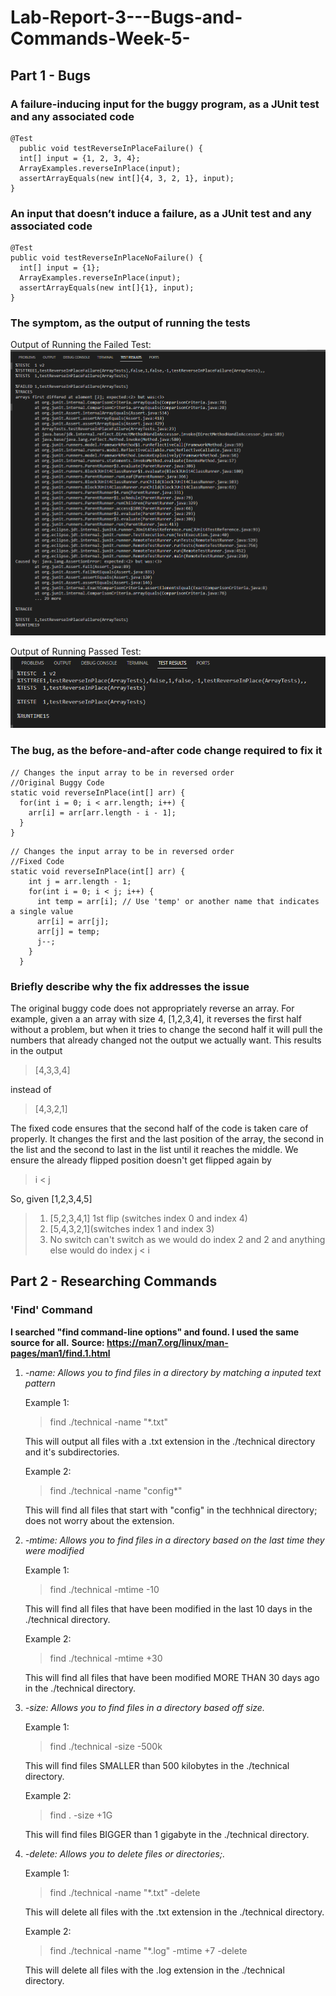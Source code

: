 # Lab-Report-3---Bugs-and-Commands-Week-5-
## Part 1 - Bugs

### A failure-inducing input for the buggy program, as a JUnit test and any associated code
```
@Test
  public void testReverseInPlaceFailure() {
  int[] input = {1, 2, 3, 4};
  ArrayExamples.reverseInPlace(input);
  assertArrayEquals(new int[]{4, 3, 2, 1}, input);
}
```

### An input that doesn’t induce a failure, as a JUnit test and any associated code

```
@Test
public void testReverseInPlaceNoFailure() {
  int[] input = {1};
  ArrayExamples.reverseInPlace(input);
  assertArrayEquals(new int[]{1}, input);
}
```

### The symptom, as the output of running the tests
Output of Running the Failed Test:
![Image](TestFailLab3.png)

Output of Running Passed Test:
![Image](TestPassLab3.png)

### The bug, as the before-and-after code change required to fix it

```
// Changes the input array to be in reversed order
//Original Buggy Code
static void reverseInPlace(int[] arr) {
  for(int i = 0; i < arr.length; i++) {
    arr[i] = arr[arr.length - i - 1];
  }
}
```

```
// Changes the input array to be in reversed order
//Fixed Code
static void reverseInPlace(int[] arr) {
    int j = arr.length - 1;
    for(int i = 0; i < j; i++) {
      int temp = arr[i]; // Use 'temp' or another name that indicates a single value
      arr[i] = arr[j];
      arr[j] = temp;
      j--;
    }
  }
```
###  Briefly describe why the fix addresses the issue
The original buggy code does not appropriately reverse an array. For example, given a an array with size 4, [1,2,3,4], it reverses the first half without a problem, but when it tries to change the second half it will pull the numbers that already changed not the output we actually want. This results in the output 
> [4,3,3,4]

instead of

> [4,3,2,1]

The fixed code ensures that the second half of the code is taken care of properly. It changes the first and the last position of the array, the second in the list and the second to last in the list until it reaches the middle. We ensure the already flipped position doesn't get flipped again by 
> i < j

So, given [1,2,3,4,5]
> 1) [5,2,3,4,1] 1st flip (switches index 0 and index 4)
> 2) [5,4,3,2,1](switches index 1 and index 3)
> 3) No switch can't switch as we would do index 2 and 2 and anything else would do index
> j < i

## Part 2 - Researching Commands
### 'Find' Command
**I searched "find command-line options" and found. I used the same source for all.**
**Source: https://man7.org/linux/man-pages/man1/find.1.html**

1) *-name: Allows you to find files in a directory by matching a inputed text pattern*

   Example 1:
   > find ./technical -name "*.txt"

   This will output all files with a .txt extension in the ./technical directory and it's subdirectories.

   Example 2:
   > find ./technical -name "config*"

   This will find all files that start with "config" in the techhnical directory; does not worry about the extension.
   
3) *-mtime: Allows you to find  files in a directory based on the last time they were modified*

   Example 1:
   > find ./technical -mtime -10

   This will find all files that have been modified in the last 10 days in the ./technical directory.

   Example 2:
   > find ./technical -mtime +30
   
   This will find all files that have been modified MORE THAN 30 days ago in the ./technical directory.
   
5) *-size: Allows you to find files in a directory based off size.*

   Example 1:
   > find ./technical -size -500k
   
   This will find files SMALLER than 500 kilobytes in the ./technical directory.

   Example 2:
   > find . -size +1G
   
   This will find files BIGGER than 1 gigabyte in the ./technical directory.

6) *-delete: Allows you to delete files or directories;.*

   Example 1:
   > find ./technical -name "*.txt" -delete

   This will delete all files with the .txt extension in the ./technical directory.

   Example 2: 
   > find ./technical -name "*.log" -mtime +7 -delete

   This will delete all files with the .log extension in the ./technical directory.
              







